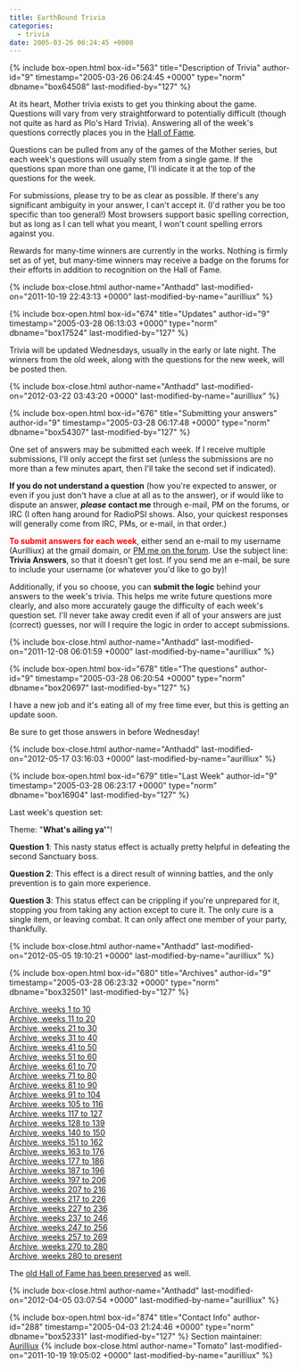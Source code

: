 ```yaml
---
title: EarthBound Trivia
categories:
  - trivia
date: 2005-03-26 06:24:45 +0000
---
```

{% include box-open.html box-id="563" title="Description of Trivia" author-id="9" timestamp="2005-03-26 06:24:45 +0000" type="norm" dbname="box64508" last-modified-by="127" %}
<p>  At its heart, Mother trivia exists to get you thinking about the game.  Questions will vary from very straightforward to potentially difficult (though not quite as hard as Plo's Hard Trivia).  Answering all of the week's questions correctly places you in the <a href="hall_of_fame">Hall of Fame</a>.</p>
	<p>Questions can be pulled from any of the games of the Mother series, but each week's questions will usually stem from a single game.  If the questions span more than one game, I'll indicate it at the top of the questions for the week.</p>
	<p>For submissions, please try to be as clear as possible.  If there's any significant ambiguity in your answer, I can't accept it.  (I'd rather you be too specific than too general!)  Most browsers support basic spelling correction, but as long as I can tell what you meant, I won't count spelling errors against you.</p>
        <p>Rewards for many-time winners are currently in the works.  Nothing is firmly set as of yet, but many-time winners may receive a badge on the forums for their efforts in addition to recognition on the Hall of Fame.</p>

{% include box-close.html author-name="Anthadd" last-modified-on="2011-10-19 22:43:13 +0000" last-modified-by-name="aurilliux" %}

{% include box-open.html box-id="674" title="Updates" author-id="9" timestamp="2005-03-28 06:13:03 +0000" type="norm" dbname="box17524" last-modified-by="127" %}
<p>Trivia will be updated Wednesdays, usually in the early or late night.  The winners from the old week, along with the questions for the new week, will be posted then.</p>
{% include box-close.html author-name="Anthadd" last-modified-on="2012-03-22 03:43:20 +0000" last-modified-by-name="aurilliux" %}

{% include box-open.html box-id="676" title="Submitting your answers" author-id="9" timestamp="2005-03-28 06:17:48 +0000" type="norm" dbname="box54307" last-modified-by="127" %}
<p>One set of answers may be submitted each week.  If I receive multiple submissions, I'll only accept the first set (unless the submissions are no more than a few minutes apart, then I'll take the second set if indicated).</p>
<p><b>If you do not understand a question</b> (how you're expected to answer, or even if you just don't have a clue at all as to the answer), or if would like to dispute an answer, <b><i>please</i> contact me</b> through e-mail, PM on the forums, or IRC (I often hang around for RadioPSI shows.  Also, your quickest responses will generally come from IRC, PMs, or e-mail, in that order.)</p>
<p><FONT COLOR="ff0000"><b>To submit answers for each week</b></FONT>, either send an e-mail to my username (Aurilliux) at the gmail domain, or <a href="http://forum.starmen.net/forum/newpm/12306">PM me on the forum</a>.  Use the subject line:  <b>Trivia Answers</b>, so that it doesn't get lost.  If you send me an e-mail, be sure to include your username (or whatever you'd like to go by)!</p><a name="questions" />

<p>Additionally, if you so choose, you can <b>submit the logic</b> behind your answers to the week's trivia.  This helps me write future questions more clearly, and also more accurately gauge the difficulty of each week's question set.  I'll never take away credit even if all of your answers are just (correct) guesses, nor will I require the logic in order to accept submissions.</p>
{% include box-close.html author-name="Anthadd" last-modified-on="2011-12-08 06:01:59 +0000" last-modified-by-name="aurilliux" %}

{% include box-open.html box-id="678" title="The questions" author-id="9" timestamp="2005-03-28 06:20:54 +0000" type="norm" dbname="box20697" last-modified-by="127" %}
<p>I have a new job and it's eating all of my free time ever, but this is getting an update soon.</p>

<p>Be sure to get those answers in before Wednesday!</p>
{% include box-close.html author-name="Anthadd" last-modified-on="2012-05-17 03:16:03 +0000" last-modified-by-name="aurilliux" %}

{% include box-open.html box-id="679" title="Last Week" author-id="9" timestamp="2005-03-28 06:23:17 +0000" type="norm" dbname="box16904" last-modified-by="127" %}
<p>Last week's question set:</p>

<p>Theme: "<b>What's ailing ya'</b>"!</p>

<p><b>Question 1</b>: This nasty status effect is actually pretty helpful in defeating the second Sanctuary boss.</p>
<p><b>Question 2</b>: This effect is a direct result of winning battles, and the only prevention is to gain more experience.</p>
<p><b>Question 3</b>: This status effect can be crippling if you're unprepared for it, stopping you from taking any action except to cure it.  The only cure is a single item, or leaving combat.  It can only affect one member of your party, thankfully.</p>
{% include box-close.html author-name="Anthadd" last-modified-on="2012-05-05 19:10:21 +0000" last-modified-by-name="aurilliux" %}

{% include box-open.html box-id="680" title="Archives" author-id="9" timestamp="2005-03-28 06:23:32 +0000" type="norm" dbname="box32501" last-modified-by="127" %}
	<p><a href="old.php">Archive, weeks 1 to 10</a><br />
	<a href="old2.php">Archive, weeks 11 to 20</a><br />
	<a href="old3.php">Archive, weeks 21 to 30</a><br />
	<a href="old4.php">Archive, weeks 31 to 40</a><br />
	<a href="old5.php">Archive, weeks 41 to 50</a><br />
	<a href="old6.php">Archive, weeks 51 to 60</a><br />
	<a href="old7.php">Archive, weeks 61 to 70</a><br />
	<a href="old8.php">Archive, weeks 71 to 80</a><br />
	<a href="old9.php">Archive, weeks 81 to 90</a><br />
	<a href="old10.php">Archive, weeks 91 to 104</a><br />
	<a href="old11.php">Archive, weeks 105 to 116</a><br />
	<a href="old12.php">Archive, weeks 117 to 127</a><br />
	<a href="old13.php">Archive, weeks 128 to 139</a><br />
	<a href="old14.php">Archive, weeks 140 to 150</a><br />
	<a href="old15.php">Archive, weeks 151 to 162</a><br />
	<a href="old16.php">Archive, weeks 163 to 176</a><br />
	<a href="old17.php">Archive, weeks 177 to 186</a><br />
	<a href="old18.php">Archive, weeks 187 to 196</a><br />
	<a href="old19.php">Archive, weeks 197 to 206</a><br />
	<a href="old20.php">Archive, weeks 207 to 216</a><br />
	<a href="old21.php">Archive, weeks 217 to 226</a><br />
        <a href="old22.php">Archive, weeks 227 to 236</a><br />
        <a href="old23.php">Archive, weeks 237 to 246</a><br />
        <a href="old24.php">Archive, weeks 247 to 256</a><br />
        <a href="old25.php">Archive, weeks 257 to 269</a><br />
        <a href="old26.php">Archive, weeks 270 to 280</a><br />
        <a href="old27.php">Archive, weeks 280 to present</a></p>

<p>The <a href="hof">old Hall of Fame has been preserved</a> as well.</p>
{% include box-close.html author-name="Anthadd" last-modified-on="2012-04-05 03:07:54 +0000" last-modified-by-name="aurilliux" %}

{% include box-open.html box-id="874" title="Contact Info" author-id="288" timestamp="2005-04-03 21:24:46 +0000" type="norm" dbname="box52331" last-modified-by="127" %}
<table1 />
 Section maintainer:
<table2 />
 <a href="mailto:">Aurilliux</a>
<table3 />
{% include box-close.html author-name="Tomato" last-modified-on="2011-10-19 19:05:02 +0000" last-modified-by-name="aurilliux" %}
